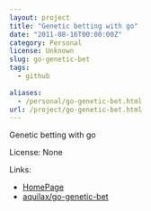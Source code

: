 ```yaml
---
layout: project
title: "Genetic betting with go"
date: "2011-08-16T00:00:00Z"
category: Personal
license: Unknown
slug: go-genetic-bet
tags:
  - github
  
aliases:
  - /personal/go-genetic-bet.html
url: /project/go-genetic-bet.html
---
```


Genetic betting with go

License: None

Links:

* [HomePage](http://dev.horemag.net)
* [aquilax/go-genetic-bet](https://github.com/aquilax/go-genetic-bet)

